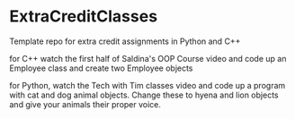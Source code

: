 # ExtraCreditClasses
Template repo for extra credit assignments in Python and C++

for C++ watch the first half of Saldina's OOP Course video and code up an Employee class and create two Employee objects

for Python, watch the Tech with Tim classes video and code up a program with cat and dog animal objects. Change these to hyena and lion objects and give your animals their proper voice.
